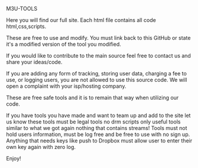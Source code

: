 M3U-TOOLS

Here you will find our full site. Each html file contains all code html,css,scripts.

These are free to use and modify. You must link back to this GitHub or state it's a modified version of the tool you modified.

If you would like to contribute to the main source feel free to contact us and share your ideas/code.

If you are adding any form of tracking, storing user data, charging a fee to use, or logging users, you are not allowed to use this source code. We will open a complaint with your isp/hosting company.

These are free safe tools and it is to remain that way when utilizing our code.

If you have tools you have made and want to team up and add to the site let us know these tools must be legal tools no drm scripts only useful tools similar to what we got again nothing that contains streams! Tools must not hold users information, must be log free and be free to use with no sign up. Anything that needs keys like push to Dropbox must allow user to enter their own key again with zero log.

Enjoy!
